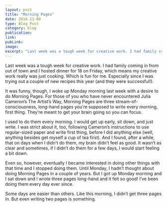 ```yaml
---
layout: post
title: "Morning Pages"
date: 2016-11-08
type: Blog Post
category: blog
publication:
link:
pubLink:
image:
excerpt: "Last week was a tough week for creative work. I had family coming in from out of town and I hosted dinner for 18 on Friday, which means my creative work really was just cooking. Which is fun for me. Especially since I was trying out a couple of new recipes this year (and they were successful!)."
---
```

Last week was a tough week for creative work. I had family coming in from out of town and I hosted dinner for 18 on Friday, which means my creative work really was just cooking. Which is fun for me. Especially since I was trying out a couple of new recipes this year (and they were successful!).

It was funny, though, I woke up Monday morning last week with a desire to do Morning Pages. For those of you who have never encountered Julia Cameron’s The Artist’s Way, Morning Pages are three stream-of-consciousness, long-hand pages you’re supposed to write every morning, first thing. They’re meant to get your brain going so you can focus.

I used to do them every morning. I would get up early, sit down, and just write. I was strict about it, too, following Cameron’s instructions to use regular-sized paper and write first thing, before I did anything else (well, anything besides get myself a cup of tea first). And I found, after a while, that on days when I didn’t do them, my brain didn’t feel as good. It wasn’t as clear and sometimes, if I didn’t do them for a few days, I would start feeling a bit down.

Even so, however, eventually I became interested in doing other things with that time and I stopped doing them. Until Monday, I hadn’t thought about doing Morning Pages in a couple of years. But I got up Monday morning and I sat down and I wrote three pages long-hand and it felt so good! I’ve been doing them every day ever since.

Some days are easier than others. Like this morning, I didn’t get three pages in. But even writing two pages is something.
